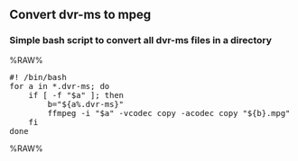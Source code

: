 ## Convert dvr-ms to mpeg

### Simple bash script to convert all dvr-ms files in a directory

%RAW%
<pre>
#! /bin/bash
for a in *.dvr-ms; do
    if [ -f "$a" ]; then
        b="${a%.dvr-ms}"
        ffmpeg -i "$a" -vcodec copy -acodec copy "${b}.mpg"
    fi
done
</pre>
%RAW%

